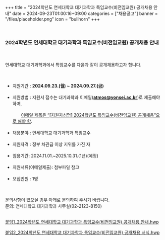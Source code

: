 +++
title = "2024학년도 연세대학교 대기과학과 특임교수(비전임교원) 공개채용 안내"
date = 2024-09-23T01:00:16+09:00
categories = ["채용공고"]
banner = "/files/placeholder.png"
icon = "bullhorn"
+++

<br>

### 2024학년도 연세대학교 대기과학과 특임교수(비전임교원) 공개채용 안내
<br>
<br>
연세대학교 대기과학과에서 특임교수를 다음과 같이 공개채용하고자 합니다.<br>
<br><br>

* 지원기간 : **2024.09.23.(월) ~ 2024.09.27.(금)** <br><br>
* 지원방법 : 지원서 접수는 대기과학과 이메일(**atmos@yonsei.ac.kr**)로 제출해야하며, <br><br>
&nbsp;&nbsp;&nbsp;&nbsp;&nbsp;&nbsp; <U>이메일 제목은 “[지원자성명] 2024학년도 특임교수(비전임교원) 공개채용”으로 해야 함</U>.<br><br>
* 채용분야 : 연세대학교 대기과학과 특임교수 <br><br>
* 지원자격 : 정부 차관급 이상 지위를 가진 자 <br><br>
* 임용기간: 2024.11.01.~2025.10.31.(1년)(예정) <br><br>
* 지원서류(이메일제출): 첨부파일 참고 <br><br>
* 모집인원 : 1명 <br><br>

<br>
문의사항이 있으실 경우 아래로 문의하여 주시기 바랍니다.<br>
문의: 연세대학교 대기과학과 사무실(02-2123-8150)
<br>
<br>

[붙임1_2024학년도 연세대학교 대기과학과 특임교수(비전임교원) 공개채용 안내.hwp](/files/recruit_20240923_notice.hwp)

[붙임2_2024학년도 연세대학교 대기과학과 특임교수(비전임교원) 공개채용 서식.hwp](/files/recruit_20240923_application.hwp)

<br>
<br>